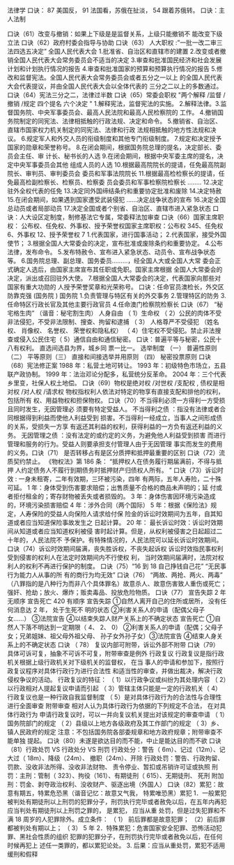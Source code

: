 
法律学
口诀： 87 美国反， 91 法国看，苏俄在扯淡， 54 跟着苏俄转。
口诀：主人法制




口诀（61）改变与撤销：如果上下级是是监督关系，上级只能撤销不
能改变下级立法
口诀（62）政府村委会指导与协助
口诀（63） 人大职权 :”一批一改二审三法四选五决定”
全国人民代表大会
1.批准省、自治区和直辖市的建置
2.改变或者撤销全国人民代表大会常务委员会不适当的决定
3.审查和批准国民经济和社会发展计划和计划执行情况的报告
4.审查和批准国家的预算和预算执行情况的报告
5.修改和监督宪法。全国人民代表大会常务委员会或者五分之一以上
的全国人民代表大会代表提议，并由全国人民代表大会以全体代表的
三分之二以上的多数通过。
口诀（64）宪法三分之二，法律过半数
口诀（65）常委会职权
"两个解释 /监督 /撤销 /规定 四个提名 六个决定 "
1.解释宪法，监督宪法的实施。
2.解释法律。3.监督国务院、中央军事委员会、最高人民法院和最高人民检察院的
工作。
4.撤销国务院制定的同宪法、法律相抵触的行政法规、决定和命令。
5.撤销省、自治区、直辖市国家权力机关制定的同宪法、法律和行政
法规相抵触的地方性法规和决议。
6.规定军人和外交人员的衔级制度和其他专门衔级制度。
7.规定和决定授予国家的勋章和荣誉称号。
8.在闭会期间，根据国务院总理的提名，决定部长、委员会主任、审
计长、秘书长的人选
9.在闭会期间，根据中央军委主席的提名，决定中央军事委员会其他
组成人员的人选
10.根据最高院院长的提请，任免最高院副院长、审判员、审判委员会
委员和军事法院院长
11.根据最高检检察长的提请，任免最高检副检察长、检察员、检察委
员会委员和军事检察院检察长 ........
12.决定驻外全权代表的任免
13.决定同外国缔结条约和重要协定批准和废除
14.决定特赦
15.在闭会期间，如果遇到国家遭受武装侵犯 ......决定战争状态的宣布
16.决定全国总动员或者局部动员
17.决定全国或者个别省、自治区、直辖市进入紧急状态
口诀：人大设区定制度，制修基法它专属，常委释法加审查
口诀（66）国家主席职权： 公布权、任免权、外事权、授予荣誉权国家主席职权：公布权 345、任免权 6、外事权 12、授予荣誉权 7
1.代表国家，进行国事活动；
2.代表国家，接受外国使节；
3.根据全国人大常委会的决定，宣布批准或废除条约和重要协定。
4.公布法律，发布命令。
5.发布特赦令、宣布进入紧急状态、动员令、宣布战争状态等。
6.国务院总理、副总理、国务委员………，经全国人大或全国人大常
委会正式确定人选后，由国家主席宣布其任职或免职。国家主席根据
全国人大常委会的决定，派出或召回驻外大使。
7.根据全国人大常委会的决定，代表国家向那些对国家有重大功勋的
人授予荣誉奖章和光荣称号。
口诀：任命官员澳检长，外交区防靠克强 (国务院 )
国务院
1.负责管理与特区有关的外交事务
2.管理特区的防务
3.任命特区行政长官及其他主要行政官员
4.任命澳门检察院检察长
口诀（67） “秘宅格生肉” （谐音：秘宅割生肉）
人身自由
（ 1）生命权
（ 2）公民的肉体不受非法侵犯，不受非法限制、搜查、拘留和逮捕
（ 3） 人格尊严不受侵犯 （姓名权、 肖像权、 名誉权、 荣誉权和隐私权）
（ 4）住宅权不受侵犯。禁止非法搜查或侵入公民住宅（ 5）通信自由和通信秘密。
口诀：普遍平等与秘密，公民十八有权利。 直选间选县为界，城乡同
票一比一。
选举制度
（一） 普遍性原则 （二） 平等原则（三） 直接和间接选举并用原则 （四）
秘密投票原则
口诀（68）宪法修正案
1988 年：私营土地可转让。
1993 年：初级特色市场立，五县联产政协制。
1999 年：法治邓论分配多，私营统分反革命。
2004 年：三个代表乡里变，社保人权土地偿。
口诀（69）物权是绝对权 /对世权 /支配权 ,
债权是相对权 /对人权 /请求权
物权指权利人依法对特定的物享有直接支配和排他的权利，包括所有
权、用益物权和担保物权。
口诀（70）不当得利必须一方得利一方受损且同时发生，无因管理必
须要有特定受益人。
不当得利之债 ：指没有法律或者合同根据得到利益而使他人利益受到
损害。不当得利一经成立，当事人之间形成债的关系，受损失一方享
有返还其利益的权利，获得利益的一方负有返还利益的义务。
无因管理之债 ：没有法定的或约定的义务，为避免他人利益受到损害
而进行管理和服务的行为。受益人则要承担支付管理人由于无因管理
事实而发生的费用的义务。口诀（71） 是否转移占有是区分质押和抵押最重要的区别
口诀（72）流质契约禁止。
《物权法》第 186 条： “抵押权人在债务履行期届满前，不得与抵押
人约定债务人不履行到期债务时抵押财产归债权人所有。 ”
口诀（73）诉讼时效 : 一身未租寄，二年有效期，三环被污染，四年
有两际，五年人寿险，二十殊可延。
1 年：身体受到伤害要求赔偿；出售质量不合格的商品未声明的；延
付或者拒付租金的；寄存财物被丢失或者损毁的。
3 年：身体伤害因环境污染造成的，环境污染损害赔偿
4 年：涉外合同（两个国际）
5 年：根据《保险法》规定，人寿保险的受益人向保险人请求给付保
险金的诉讼时效期间为五年，自其知道或者应当知道保险事故发生之
日起计算。
20 年： 最长诉讼时效：诉讼时效期间从知道或者应当知道权利被侵
害时起计算。但是，从权利被侵害之日起超过二十年的，人民法院不
予保护。有特殊情况的，人民法院可以延长诉讼时效期间。
口诀（74）诉讼时效期间届满，丧失胜诉权，不丧失起诉权
诉讼时效指民事权利受到侵害的权利人在法定时效期间内不行使权
利， 当时效期间届满时，法院对权利人的权利不再进行保护的制度。
口诀（75）“16 到 18 自己挣钱自己花” “无民事行为能力人从事的所
有的商行为均无效”
口诀（76） “两故、两抢、两火、两毒”
（八罪指的是八种行为而非八个具体罪名）故意杀人、故意伤害致人重伤或死亡；强奸、抢劫；放火、爆炸；贩卖毒品、投放危险物质。
口诀（77） 宣告失踪 2 年无顺序 宣告死亡 420 有顺序
宣告失踪
①自然人离开自己的住所或居所， 没有任何消息达 2 年， 处于生死不
明的状态
②利害关系人的申请（配偶父母子女……）
③法院宣告
④以结束失踪人财产关系上的不确定状态
宣告死亡
①自然人下落不明达到一定期限（ 4、 2、 0）
②利害关系人的申请（配偶；父母子女；兄弟姐妹、祖父母外祖父母、
孙子女外孙子女）③法院宣告
④结束人身关系上的不确定状态
口诀 （ 78） 复议内部可附带，诉讼外部不附带
口诀（79） 具体可诉可复，抽象不可诉不可复，附带审查是例外
行政复议
行政复议是指行政机关根据上级行政机关对下级机关的监督权， 在当
事人的申请和参加下，按照行政复议程序对具体行政行为进行合法性
和适当性的审查，并做出裁决，解决行政侵权争议的活动。
行政复议的特征：
（ 1）以行政争议或纠纷为其处理内容
（ 2）以行政相对人提起复议申请而引起
（ 3）管辖主体只能是一定的行政机关（ 4）行政复议也是一种行政自我监督制度
（ 5）是对具体行政行为的合法性与合理性进行全面审查
附带审查
相对人认为具体行政行为依据的下列规定不合法， 在对具体行政行为
申请行政复议时，可以一并向复议机关提出对该规定的审查申请
（ 1）国务院部门的规定
（ 2）县级以上地方各级政府及其工作部门的规定
（ 3）乡、镇人民政府的规定
注意：不包括国务院各部委规章和地方政府规章；附带审查不能单独
提起。
口诀（80）未遂是欲达目的而不能，中止是能达目的而不欲
口诀（81）行政处罚 VS 行政处分 VS 刑罚
行政处分：警告（ 6m）、记过（12m）、记大过（ 18m）、降级（24m）、
撤职（24m）、开除
行政处罚：警告、行政拘留、罚款、没收非法所得、没收非法财物、
责令停业、暂扣或吊销许可证或执照
刑罚：主刑：管制（ 323）、拘役（161）、有期徒刑（ 615）、无期徒刑、
死刑
附加刑：罚金、剥夺政治权利、没收财产、驱逐出境（外国人）
口诀（82）累犯：故意有期五，特累危恐黑（谐音记忆：故意又气我，
特累唯恐黑）累犯
1．一般累犯
被判处有期徒刑以上刑罚的犯罪分子，刑罚执行完毕或者赦免以后，在五年内再犯应当判处有期徒刑以上刑罚之罪的， 是累犯， 应当从重
处罚，但是过失犯罪和不满 18 周岁的人犯罪除外。成立条件： （ 1）
前后罪都是故意犯罪； （2）前后罪都被判处有期以上； （ 3） 5 年
2．特殊累犯：危害国家安全犯罪、恐怖活动犯罪、黑社会性质的组织
犯罪的犯罪分子，在刑罚执行完毕或者赦免以后，在任何时候再犯上
述任一类罪的，都以累犯论处。
3. 后果：应当从重处罚，累犯不适用缓刑和假释